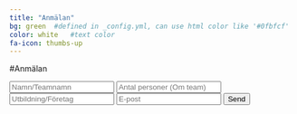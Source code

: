 ```yaml
---
title: "Anmälan"
bg: green  #defined in _config.yml, can use html color like '#0fbfcf'
color: white   #text color
fa-icon: thumbs-up
---
```


#Anmälan

<form method="POST" action="//formspree.io/paul.martin@hiq.se">
    <input type="text" name="name" placeholder="Namn/Teamnamn">
    <input type="text" name="persons" placeholder="Antal personer (Om team)">
    <input type="text" name="company" placeholder="Utbildning/Företag">
    <input type="email" name="_replyto" placeholder="E-post">
    <input type="hidden" name="_subject" value="SmartNorrkoping sign up" />
    <input type="hidden" name="_next" value="http://hiqlabs.se/smartnorrkoping/tack" />
    <input  type="submit" value="Send">
</form>